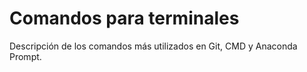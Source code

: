 # Comandos para terminales

Descripción de los comandos más utilizados en Git, CMD y Anaconda Prompt.
